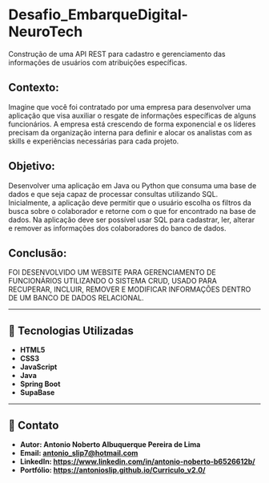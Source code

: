 # Desafio_EmbarqueDigital-NeuroTech
Construção de uma API REST para cadastro e gerenciamento das informações de usuários com atribuições específicas.

## Contexto:
Imagine que você foi contratado por uma empresa para desenvolver uma aplicação que
visa auxiliar o resgate de informações específicas de alguns funcionários. A empresa está
crescendo de forma exponencial e os líderes precisam da organização interna para definir e
alocar os analistas com as skills e experiências necessárias para cada projeto.

## Objetivo:
Desenvolver uma aplicação em Java ou Python que consuma uma base de dados e que
seja capaz de processar consultas utilizando SQL. Inicialmente, a aplicação deve permitir
que o usuário escolha os filtros da busca sobre o colaborador e retorne com o que for
encontrado na base de dados.
Na aplicação deve ser possível usar SQL para cadastrar, ler, alterar e remover as informações
dos colaboradores do banco de dados.

## Conclusão:
FOI DESENVOLVIDO UM WEBSITE PARA GERENCIAMENTO DE FUNCIONÁRIOS UTILIZANDO O SISTEMA CRUD,
USADO PARA RECUPERAR, INCLUIR, REMOVER E MODIFICAR INFORMAÇÕES DENTRO DE UM BANCO DE DADOS RELACIONAL.

---

## 🚀 Tecnologias Utilizadas

- **HTML5**
- **CSS3**
- **JavaScript**
- **Java**
- **Spring Boot**
- **SupaBase**

---

## 📧 Contato

- **Autor: Antonio Noberto Albuquerque Pereira de Lima**
- **Email: antonio_slip7@hotmail.com**
- **LinkedIn: https://www.linkedin.com/in/antonio-noberto-b6526612b/**
- **Portfólio: https://antonioslip.github.io/Curriculo_v2.0/**
